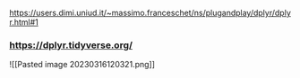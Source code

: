 https://users.dimi.uniud.it/~massimo.franceschet/ns/plugandplay/dplyr/dplyr.html#1

### https://dplyr.tidyverse.org/

![[Pasted image 20230316120321.png]]
